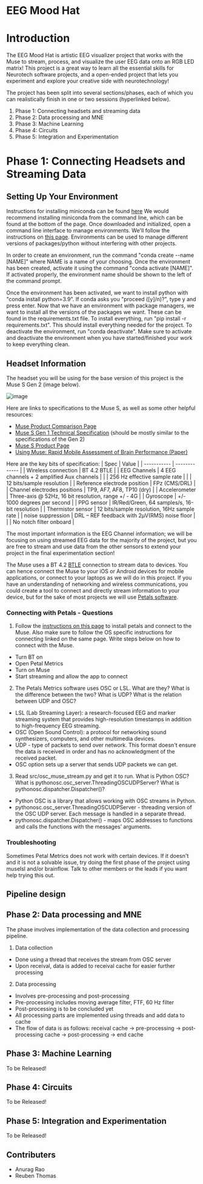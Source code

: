 # EEG Mood Hat

# Introduction

The EEG Mood Hat is artistic EEG visualizer project that works with the Muse to stream, process, and visualize the user EEG data onto an RGB LED matrix! This project is a great way to learn all the essential skills for Neurotech software projects, and a open-ended project that lets you experiment and explore your creative side with neurotechnology!

The project has been split into several sections/phases, each of which you can realistically finish in one or two sessions (hyperlinked below). 

1. Phase 1: Connecting headsets and streaming data
2. Phase 2: Data processing and MNE
3. Phase 3: Machine Learning
4. Phase 4: Circuits
5. Phase 5: Integration and Experimentation

# Phase 1: Connecting Headsets and Streaming Data

## Setting Up Your Environment
Instructions for installing miniconda can be found [here](https://docs.conda.io/projects/miniconda/en/latest/)
We would recommend installing miniconda from the command line, which can be found at the bottom of the page. Once downloaded and initialized, open a command line interface to manage environments. We'll follow the instructions on [this page](https://conda.io/projects/conda/en/latest/user-guide/tasks/manage-environments.html#activating-an-environment). Environments can be used to manage different versions of packages/python without interfering with other projects.

In order to create an environment, run the command "conda create --name [NAME]" where NAME is a name of your choosing. 
Once the environment has been created, activate it using the command "conda activate [NAME]". If activated properly, the environment name should be shown to the left of the command prompt.

Once the environment has been activated, we want to install python with "conda install python=3.9". If conda asks you "proceed ([y]/n)?", type y and press enter. 
Now that we have an environment with package managers, we want to install all the versions of the packages we want. These can be found in the requirements.txt file. To install everything, run "pip install -r requirements.txt". This should install everything needed for the project. 
To deactivate the environment, run "conda deactivate". Make sure to activate and deactivate the environment when you have started/finished your work to keep everything clean.


## Headset Information

The headset you will be using for the base version of this project is the Muse S Gen 2 (image below). 

![image](https://github.com/neurotech-berkeley/eeg_mood_hat/assets/74014913/7c564d9f-532d-4f99-be7a-e8cb728cd436)


Here are links to specifications to the Muse S, as well as some other helpful resources: 
- [Muse Product Comparison Page](https://choosemuse.my.site.com/s/article/Comparing-Muse-Headbands?language=en_US)
- [Muse S Gen 1 Technical Specification](https://images-na.ssl-images-amazon.com/images/I/71A9NwYDx9S.pdf) (should be mostly similar to the specifications of the Gen 2)
- [Muse S Product Page](https://choosemuse.com/products/muse-s-gen-2)
- [Using Muse: Rapid Mobile Assessment of Brain Performance (Paper)](https://www.frontiersin.org/articles/10.3389/fnins.2021.634147/full)

Here are the key bits of specification:
| Spec | Value |
| ----------- | ------------- |
| Wireless connection | BT 4.2 BTLE |
| EEG Channels | 4 EEG channels + 2 amplified Aux channels |
| | 256 Hz effective sample rate |
| | 12 bits/sample resolution |
| Reference electrode position | FPz (CMS/DRL) |
| Channel electrodes positions | TP9, AF7, AF8, TP10 (dry) |
| Accelerometer | Three-axis @ 52Hz, 16 bit resolution, range +/ - 4G |
| Gyroscope | +/- 1000 degrees per second |
| PPG sensor | IR/Red/Green, 64 samples/s, 16-bit resolution |
| Thermistor sensor | 12 bits/sample resolution, 16Hz sample rate |
| noise suppression | DRL – REF feedback with 2μV(RMS) noise floor |
| | No notch filter onboard |

The most important information is the EEG Channel information; we will be focusing on using streamed EEG data for the majority of the project, but you are free to stream and use data from the other sensors to extend your project in the final experimentation section! 

The Muse uses a BT 4.2 [BTLE](https://www.google.com/search?client=firefox-b-1-d&q=BTLE) connection to stream data to devices. You can hence connect the Muse to your iOS or Android devices for mobile applications, or connect to your laptops as we will do in this project. If you have an understanding of networking and wireless communications, you could create a tool to connect and directly stream information to your device, but for the sake of most projects we will use [Petals software](https://docs.petal.tech/).

### Connecting with Petals - Questions

1. Follow the [instructions on this page](https://docs.petal.tech/connect-to-muse/connect-a-muse-device) to install petals and connect to the Muse. Also make sure to follow the OS specific instructions for connecting linked on the same page. Write steps below on how to connect with the Muse.
 - Turn BT on
 - Open Petal Metrics
 - Turn on Muse
 - Start streaming and allow the app to connect

2. The Petals Metrics software uses OSC or LSL. What are they? What is the difference between the two? What is UDP? What is the relation between UDP and OSC?
 - LSL (Lab Streaming Layer): a research-focused EEG and marker streaming system that provides high-resolution timestamps in addition to high-frequency EEG streaming.
 - OSC (Open Sound Control): a protocol for networking sound synthesizers, computers, and other multimedia devices.
 - UDP - type of packets to send over network. This format doesn't ensure the data is received in order and has no acknowledgment of the received packet.
 - OSC option sets up a server that sends UDP packets we can get.

3. Read src/osc_muse_stream.py and get it to run. What is Python OSC? What is pythonosc.osc_server.ThreadingOSCUDPServer? What is pythonosc.dispatcher.Dispatcher()?
 - Python OSC is a library that allows working with OSC streams in Python.
 - pythonosc.osc_server.ThreadingOSCUDPServer - threading version of the OSC UDP server. Each message is handled in a separate thread.
 - pythonosc.dispatcher.Dispatcher() - maps OSC addresses to functions and calls the functions with the messages’ arguments.



### Troubleshooting

Sometimes Petal Metrics does not work with certain devices. If it doesn't and it is not a solvable issue, try doing the first phase of the project using muselsl and/or brainflow. Talk to other members or the leads if you want help trying this out. 

## Pipeline design





## Phase 2: Data processing and MNE
The phase involves implementation of the data collection and processing pipeline.
1. Data collection
 - Done using a thread that receives the stream from OSC server
 - Upon receival, data is added to receival cache for easier further processing
2. Data processing
 - Involves pre-processing and post-processing
 - Pre-processing includes moving average filter, FTF, 60 Hz filter
 - Post-processing is to be concluded yet
 - All processing parts are implemented using threads and add data to cache
 - The flow of data is as follows: receival cache -> pre-processing -> post-processing cache -> post-processing -> end cache

## Phase 3: Machine Learning
To be Released!

## Phase 4: Circuits
To be Released!

## Phase 5: Integration and Experimentation
To be Released!


## Contributers
- Anurag Rao
- Reuben Thomas
